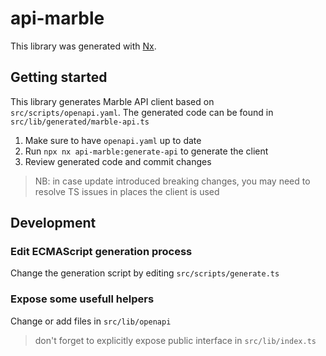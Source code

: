 # api-marble

This library was generated with [Nx](https://nx.dev).

## Getting started

This library generates Marble API client based on `src/scripts/openapi.yaml`.
The generated code can be found in `src/lib/generated/marble-api.ts`

1. Make sure to have `openapi.yaml` up to date
2. Run `npx nx api-marble:generate-api` to generate the client
3. Review generated code and commit changes

> NB: in case update introduced breaking changes, you may need to resolve TS issues in places the client is used

## Development

### Edit ECMAScript generation process

Change the generation script by editing `src/scripts/generate.ts`

### Expose some usefull helpers

Change or add files in `src/lib/openapi`

> don't forget to explicitly expose public interface in `src/lib/index.ts`
